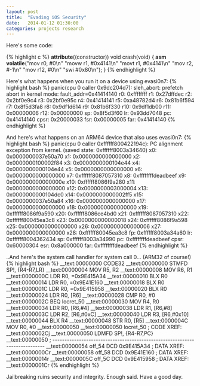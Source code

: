 ```yaml
---
layout: post
title:  "Evading iOS Security"
date:   2014-01-12 01:30:00
categories: projects research
---
```


Here's some code:

{% highlight c %}
__attribute__((constructor)) void crash(void)
{
	__asm__ __volatile__("mov r0, #0\n"
			"movw r1, #0x4141\n"
			"movt r1, #0x4141\n"
			"mov r2, #-1\n"
			"mov r12, #0\n"
			"swi #0x80\n");
}
{% endhighlight %}

Here's what happens when you run it on a device using evasi0n7:
{% highlight bash %}
panic(cpu 0 caller 0x9dc204d7): sleh_abort: prefetch abort in kernel mode: fault_addr=0x41414140
r0:   0xffffffff  r1: 0x27dffdec  r2: 0x2bf0e9c4  r3: 0x2bf0e95c
r4:   0x41414141  r5: 0xa48782d4  r6: 0x81b6f594  r7: 0x8f5d3fa8
r8:   0x9df1d614  r9: 0x81b6f330 r10: 0x9df1db00 r11: 0x00000006
r12:  0x00000000  sp: 0x8f5d3f60  lr: 0x93dd7048  pc: 0x41414140
cpsr: 0x20000033 fsr: 0x00000005 far: 0x41414140
{% endhighlight %}

And here's what happens on an ARM64 device that also uses evasi0n7:
{% highlight bash %}
panic(cpu 0 caller 0xffffff800422194c): PC alignment exception from kernel. (saved state: 0xffffff8003a34640)
	  x0: 0x0000000037e50a70  x1:  0x0000000000000000  x2:  0x0000000100002f84  x3:  0x0000000000104e44
	  x4: 0x0000000000104e44  x5:  0x0000000000000000  x6:  0x0000000000000000  x7:  0xffffff8087057310
	  x8: 0xffffffffdeadbeef  x9:  0x000000000000000e  x10: 0xffffff8086f9a280  x11: 0x0000000000000000
	  x12: 0x0000000003000004 x13: 0x0000000000104dc0  x14: 0x0000000000002ff5  x15: 0x0000000037e50a84
	  x16: 0x0000000000000000 x17: 0x0000000000000000  x18: 0x0000000000000000  x19: 0xffffff8086f9a590
	  x20: 0xffffff8086ce4bd0 x21: 0xffffff8087057310  x22: 0xffffff80045ea3c8  x23: 0x0000000000000018
	  x24: 0xffffff8086f9a598 x25: 0x0000000000000000  x26: 0x0000000000000006  x27: 0x0000000000000000
	  x28: 0xffffff80045ea3c8 fp:  0xffffff8003a34a60  lr:  0xffffff8004362434  sp:  0xffffff8003a34990
	  pc:  0xffffffffdeadbeef cpsr: 0x60000304         esr: 0x8a000000          far: 0xffffffffdeadbeef
{% endhighlight %}

..And here's the system call handler for system call 0... (ARM32 of course!)
{% highlight bash %}
__text:00000000                 CODE32
__text:00000000                 STMFD           SP!, {R4-R7,LR}
__text:00000004                 MOV             R5, R2
__text:00000008                 MOV             R6, R1
__text:0000000C                 LDR             R0, =0x9E415A34
__text:00000010                 BLX             R0
__text:00000014                 LDR             R0, =0x9E41E160
__text:00000018                 BLX             R0
__text:0000001C                 LDR             R0, =0x9E415958
__text:00000020                 BLX             R0
__text:00000024                 LDR             R0, [R6]
__text:00000028                 CMP             R0, #0
__text:0000002C                 BEQ             locret_50
__text:00000030                 MOV             R4, R0
__text:00000034                 LDR             R0, [R6,#4]
__text:00000038                 LDR             R1, [R6,#8]
__text:0000003C                 LDR             R2, [R6,#0xC]
__text:00000040                 LDR             R3, [R6,#0x10]
__text:00000044                 BLX             R4
__text:00000048                 STR             R0, [R5]
__text:0000004C                 MOV             R0, #0
__text:00000050
__text:00000050 locret_50                               ; CODE XREF: __text:0000002Cj
__text:00000050                 LDMFD           SP!, {R4-R7,PC}
__text:00000050 ; ---------------------------------------------------------------------------
__text:00000054 off_54          DCD 0x9E415A34          ; DATA XREF: __text:0000000Cr
__text:00000058 off_58          DCD 0x9E41E160          ; DATA XREF: __text:00000014r
__text:0000005C off_5C          DCD 0x9E415958          ; DATA XREF: __text:0000001Cr
{% endhighlight %}

Jailbreaking ruins security and integrity. Enough said. Have a good day. 